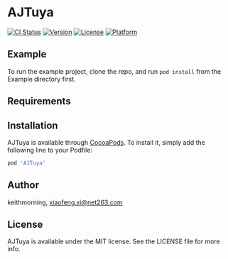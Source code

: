 # AJTuya

[![CI Status](https://img.shields.io/travis/keithmorning/AJTuya.svg?style=flat)](https://travis-ci.org/keithmorning/AJTuya)
[![Version](https://img.shields.io/cocoapods/v/AJTuya.svg?style=flat)](https://cocoapods.org/pods/AJTuya)
[![License](https://img.shields.io/cocoapods/l/AJTuya.svg?style=flat)](https://cocoapods.org/pods/AJTuya)
[![Platform](https://img.shields.io/cocoapods/p/AJTuya.svg?style=flat)](https://cocoapods.org/pods/AJTuya)

## Example

To run the example project, clone the repo, and run `pod install` from the Example directory first.

## Requirements

## Installation

AJTuya is available through [CocoaPods](https://cocoapods.org). To install
it, simply add the following line to your Podfile:

```ruby
pod 'AJTuya'
```

## Author

keithmorning, xiaofeng.xi@net263.com

## License

AJTuya is available under the MIT license. See the LICENSE file for more info.
